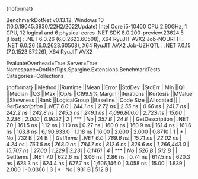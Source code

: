 {noformat}

BenchmarkDotNet v0.13.12, Windows 10 (10.0.19045.3930/22H2/2022Update)
Intel Core i5-10400 CPU 2.90GHz, 1 CPU, 12 logical and 6 physical cores
.NET SDK 8.0.200-preview.23624.5
  [Host]     : .NET 6.0.26 (6.0.2623.60508), X64 RyuJIT AVX2
  Job-NOURTH : .NET 6.0.26 (6.0.2623.60508), X64 RyuJIT AVX2
  Job-UZHQTL : .NET 7.0.15 (7.0.1523.57226), X64 RyuJIT AVX2

EvaluateOverhead=True  Server=True  Namespace=DotNetTips.Spargine.Extensions.BenchmarkTests  
Categories=Collections  

{noformat}
||Method         ||Runtime  ||Mean     ||Error    ||StdDev   ||StdErr  ||Min      ||Q1       ||Median   ||Q3       ||Max      ||Op/s        ||CI99.9% Margin ||Iterations ||Kurtosis ||MValue ||Skewness ||Rank ||LogicalGroup ||Baseline ||Code Size ||Allocated ||
| *GetDescription* | *.NET 6.0* | *244.1 ns* |  *2.72 ns* |  *2.55 ns* | *0.66 ns* | *241.7 ns* | *242.2 ns* | *242.8 ns* | *245.3 ns* | *249.1 ns* | *4,096,806.0* |       *2.723 ns* |      *15.00* |    *2.236* |  *2.000* |   *0.9022* |    *2* | ***            | *No*       |     *357 B* |      *24 B* |
| GetDescription | .NET 7.0 | 161.5 ns |  1.12 ns |  1.10 ns | 0.27 ns | 160.0 ns | 160.9 ns | 161.4 ns | 161.6 ns | 163.8 ns | 6,190,933.0 |       1.118 ns |      16.00 |    2.600 |  2.000 |   0.8710 |    1 | *            | No       |     732 B |      24 B |
| *GetItems*       | *.NET 6.0* | *789.6 ns* | *15.71 ns* | *22.02 ns* | *4.24 ns* | *763.5 ns* | *768.0 ns* | *784.7 ns* | *812.6 ns* | *826.6 ns* | *1,266,443.0* |      *15.707 ns* |      *27.00* |    *1.229* |  *3.231* |   *0.1461* |    *4* | ***            | *No*       |     *526 B* |     *512 B* |
| GetItems       | .NET 7.0 | 622.6 ns |  3.06 ns |  2.86 ns | 0.74 ns | 617.5 ns | 620.3 ns | 623.3 ns | 624.4 ns | 627.7 ns | 1,606,146.0 |       3.058 ns |      15.00 |    1.839 |  2.000 |  -0.0366 |    3 | *            | No       |     931 B |     512 B |
